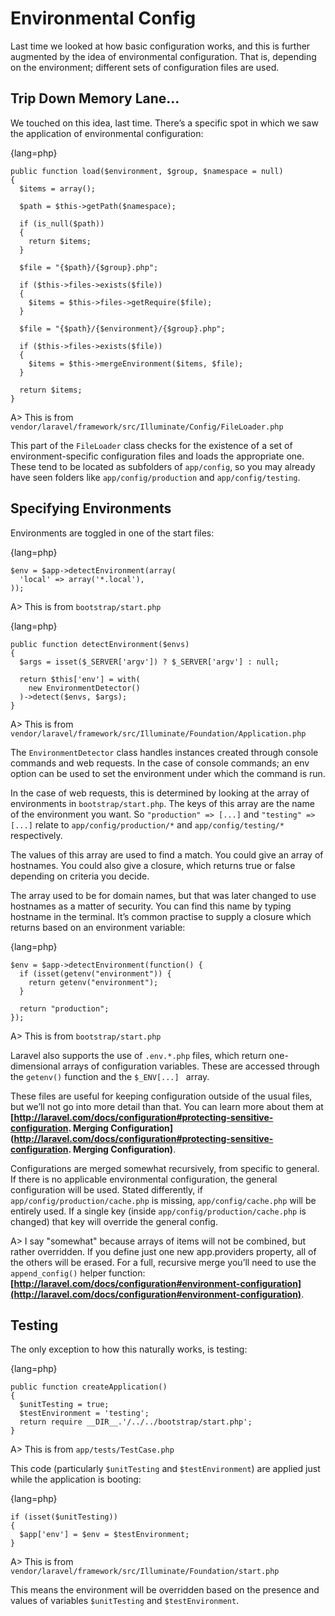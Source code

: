 # Environmental Config

Last time we looked at how basic configuration works, and this is further augmented by the idea of environmental configuration. That is, depending on the environment; different sets of configuration files are used.

## Trip Down Memory Lane…

We touched on this idea, last time. There’s a specific spot in which we saw the application of environmental configuration:

{lang=php}
```
public function load($environment, $group, $namespace = null)
{
  $items = array();
  
  $path = $this->getPath($namespace);
  
  if (is_null($path))
  {
    return $items;
  }
  
  $file = "{$path}/{$group}.php";
  
  if ($this->files->exists($file))
  {
    $items = $this->files->getRequire($file);
  }
  
  $file = "{$path}/{$environment}/{$group}.php";
  
  if ($this->files->exists($file))
  {
    $items = $this->mergeEnvironment($items, $file);
  }
  
  return $items;
}
```

A> This is from `vendor/laravel/framework/src/Illuminate/Config/FileLoader.php`

This part of the `FileLoader` class checks for the existence of a set of environment-specific configuration files and loads the appropriate one. These tend to be located as subfolders of `app/config`, so you may already have seen folders like `app/config/production` and `app/config/testing`.

## Specifying Environments

Environments are toggled in one of the start files:

{lang=php}
```
$env = $app->detectEnvironment(array(
  'local' => array('*.local'),
));
```

A> This is from `bootstrap/start.php`

{lang=php}
```
public function detectEnvironment($envs)
{
  $args = isset($_SERVER['argv']) ? $_SERVER['argv'] : null;
   
  return $this['env'] = with(
    new EnvironmentDetector()
  )->detect($envs, $args);
}
```

A> This is from `vendor/laravel/framework/src/Illuminate/Foundation/Application.php`

The `EnvironmentDetector` class handles instances created through console commands and web requests. In the case of console commands; an env option can be used to set the environment under which the command is run.

In the case of web requests, this is determined by looking at the array of environments in `bootstrap/start.php`. The keys of this array are the name of the environment you want. So `"production" => [...]` and `"testing" => [...]` relate to `app/config/production/*` and `app/config/testing/*` respectively.

The values of this array are used to find a match. You could give an array of hostnames. You could also give a closure, which returns true or false depending on criteria you decide.

The array used to be for domain names, but that was later changed to use hostnames as a matter of security. You can find this name by typing hostname in the terminal.
It’s common practise to supply a closure which returns based on an environment variable:

{lang=php}
```
$env = $app->detectEnvironment(function() {
  if (isset(getenv("environment")) {
    return getenv("environment");
  }
  
  return "production";
});
```

A> This is from `bootstrap/start.php`

Laravel also supports the use of `.env.*.php` files, which return one-dimensional arrays of configuration variables. These are accessed through the `getenv()` function and the `$_ENV[...] ` array.

These files are useful for keeping configuration outside of the usual files, but we’ll not go into more detail than that. You can learn more about them at **[http://laravel.com/docs/configuration#protecting-sensitive-configuration.
Merging Configuration](http://laravel.com/docs/configuration#protecting-sensitive-configuration.
Merging Configuration)**.

Configurations are merged somewhat recursively, from specific to general. If there is no applicable environmental configuration, the general configuration will be used. Stated differently, if `app/config/production/cache.php` is missing, `app/config/cache.php` will be entirely used. If a single key (inside `app/config/production/cache.php` is changed) that key will override the general config.

A> I say "somewhat" because arrays of items will not be combined, but rather overridden. If you define just one new app.providers property, all of the others will be erased. For a full, recursive merge you’ll need to use the `append_config()` helper function: **[http://laravel.com/docs/configuration#environment-configuration](http://laravel.com/docs/configuration#environment-configuration)**.

## Testing

The only exception to how this naturally works, is testing:

{lang=php}
```
public function createApplication()
{
  $unitTesting = true;
  $testEnvironment = 'testing';
  return require __DIR__.'/../../bootstrap/start.php';
}
```

A> This is from `app/tests/TestCase.php`

This code (particularly `$unitTesting` and `$testEnvironment`) are applied just while the application is booting:

{lang=php}
```
if (isset($unitTesting))
{
  $app['env'] = $env = $testEnvironment;
}
```

A> This is from `vendor/laravel/framework/src/Illuminate/Foundation/start.php`

This means the environment will be overridden based on the presence and values of variables `$unitTesting` and `$testEnvironment`.